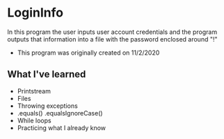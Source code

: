 # LoginInfo

In this program the user inputs user account credentials and the program outputs that information into a file with the password enclosed around "!"
* This program was originally created on 11/2/2020

## What I've learned
* Printstream
* Files
* Throwing exceptions
* .equals() .equalsIgnoreCase()
* While loops
* Practicing what I already know
